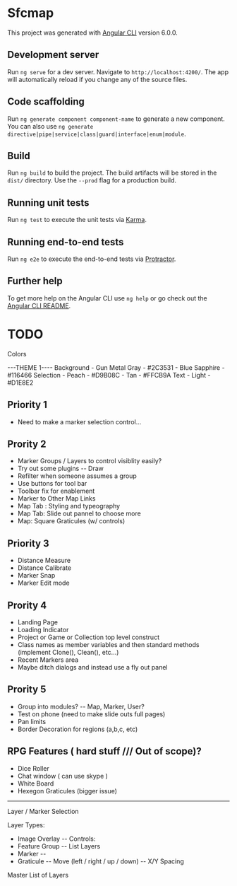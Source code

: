 # Sfcmap

This project was generated with [Angular CLI](https://github.com/angular/angular-cli) version 6.0.0.

## Development server

Run `ng serve` for a dev server. Navigate to `http://localhost:4200/`. The app will automatically reload if you change any of the source files.

## Code scaffolding

Run `ng generate component component-name` to generate a new component. You can also use `ng generate directive|pipe|service|class|guard|interface|enum|module`.

## Build

Run `ng build` to build the project. The build artifacts will be stored in the `dist/` directory. Use the `--prod` flag for a production build.

## Running unit tests

Run `ng test` to execute the unit tests via [Karma](https://karma-runner.github.io).

## Running end-to-end tests

Run `ng e2e` to execute the end-to-end tests via [Protractor](http://www.protractortest.org/).

## Further help

To get more help on the Angular CLI use `ng help` or go check out the [Angular CLI README](https://github.com/angular/angular-cli/blob/master/README.md).

# TODO

Colors

---THEME 1----
Background  - Gun Metal Gray - #2C3531
            - Blue Sapphire - #116466
Selection   - Peach - #D9B08C
            - Tan - #FFCB9A
Text        - Light - #D1E8E2


## Priority 1
- Need to make a marker selection control...

## Prority 2
- Marker Groups / Layers to control visiblity easily?
- Try out some plugins
-- Draw
- Refilter when someone assumes a group
- Use buttons for tool bar
- Toolbar fix for enablement
- Marker to Other Map Links
- Map Tab : Styling and typeography
- Map Tab: Slide out pannel to choose more
- Map: Square Graticules (w/ controls)

## Priority 3
- Distance Measure 
- Distance Calibrate
- Marker Snap
- Marker Edit mode

## Prority 4
- Landing Page
- Loading Indicator
- Project or Game or Collection top level construct
- Class names as member variables and then standard methods (implement Clone(), Clean(), etc...)
- Recent Markers area
- Maybe ditch dialogs and instead use a fly out panel

## Prority 5
- Group into modules? 
-- Map, Marker, User?
- Test on phone (need to make slide outs full pages)
- Pan limits
- Border Decoration for regions (a,b,c, etc)

## RPG Features ( hard stuff /// Out of scope)?
- Dice Roller
- Chat window ( can use skype )
- White Board
- Hexegon Graticules (bigger issue)


---------------------

Layer / Marker Selection

Layer Types:
- Image Overlay 
-- Controls: 
- Feature Group
-- List Layers
- Marker
-- 
- Graticule
-- Move (left / right / up / down)
-- X/Y Spacing


Master List of Layers
